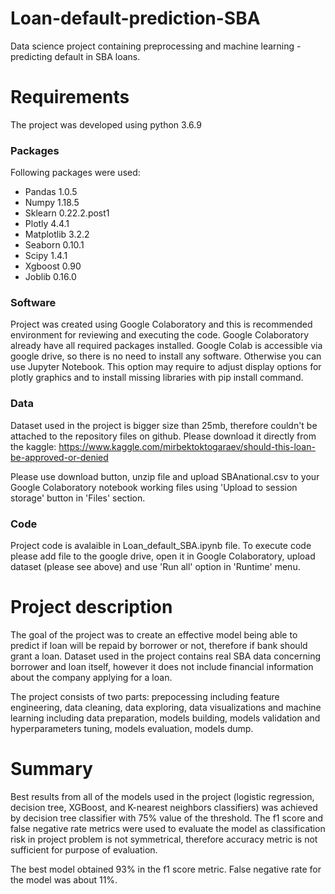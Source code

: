 # Loan-default-prediction-SBA

Data science project containing preprocessing and machine learning - predicting default in SBA loans.

# Requirements

The project was developed using python 3.6.9

### Packages

Following packages were used:

- Pandas 1.0.5
- Numpy 1.18.5
- Sklearn 0.22.2.post1
- Plotly 4.4.1
- Matplotlib 3.2.2
- Seaborn 0.10.1
- Scipy 1.4.1
- Xgboost 0.90
- Joblib 0.16.0


### Software

Project was created using Google Colaboratory and this is recommended environment for reviewing and executing the code. Google Colaboratory already have all required packages installed. Google Colab is accessible via google drive, so there is no need to install any software. Otherwise you can use Jupyter Notebook. This option may require to adjust display options for plotly graphics and to install missing libraries with pip install command.

### Data

Dataset used in the project is bigger size than 25mb, therefore couldn't be attached to the repository files on github. Please download it directly from the kaggle:
https://www.kaggle.com/mirbektoktogaraev/should-this-loan-be-approved-or-denied

Please use download button, unzip file and upload SBAnational.csv to your Google Colaboratory notebook working files using 'Upload to session storage' button in 'Files' section.

### Code

Project code is avalaible in Loan_default_SBA.ipynb file. To execute code please add file to the google drive, open it in Google Colaboratory, upload dataset (please see above) and use 'Run all' option in 'Runtime' menu.

# Project description

The goal of the project was to create an effective model being able to predict if loan will be repaid by borrower or not, therefore if bank should grant a loan. Dataset used in the project contains real SBA data concerning borrower and loan itself, however it does not include financial information about the company applying for a loan.

The project consists of two parts: prepocessing including feature engineering, data cleaning, data exploring, data visualizations and machine learning including data preparation, models building, models validation and hyperparameters tuning, models evaluation, models dump.

# Summary

Best results from all of the models used in the project (logistic regression, decision tree, XGBoost, and K-nearest neighbors classifiers) was achieved by decision tree classifier with 75% value of the threshold. The f1 score and false negative rate metrics were used to evaluate the model as classification risk in project problem is not symmetrical, therefore accuracy metric is not sufficient for purpose of evaluation.

The best model obtained 93% in the f1 score metric. False negative rate for the model was about 11%.
